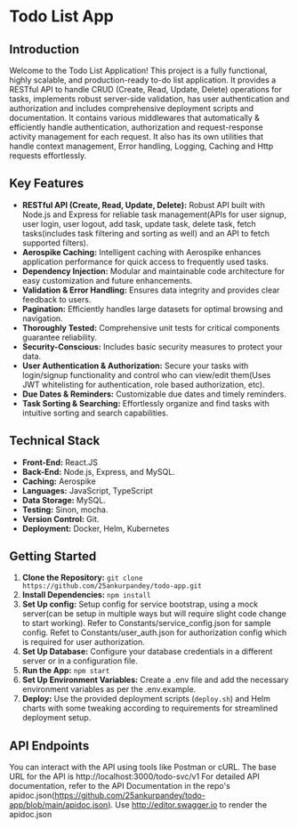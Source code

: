 # Todo List App

## Introduction

Welcome to the Todo List Application! This project is a fully functional, highly scalable, and production-ready to-do list application. It provides a RESTful API to handle CRUD (Create, Read, Update, Delete) operations for tasks, implements robust server-side validation, has user authentication and authorization and includes comprehensive deployment scripts and documentation. It contains various middlewares that automatically & efficiently handle authentication, authorization and request-response activity management for each request. It also has its own utilities that handle context management, Error handling, Logging, Caching and Http requests effortlessly.

## Key Features

- **RESTful API (Create, Read, Update, Delete):**  Robust API built with Node.js and Express for reliable task management(APIs for user signup, user login, user logout, add task, update task, delete task, fetch tasks(includes task filtering and sorting as well) and an API to fetch supported filters).
- **Aerospike Caching:**  Intelligent caching with Aerospike enhances application performance for quick access to frequently used tasks.
- **Dependency Injection:**  Modular and maintainable code architecture for easy customization and future enhancements.
- **Validation & Error Handling:**  Ensures data integrity and provides clear feedback to users.
- **Pagination:**  Efficiently handles large datasets for optimal browsing and navigation.
- **Thoroughly Tested:**  Comprehensive unit tests for critical components guarantee reliability.
- **Security-Conscious:**  Includes basic security measures to protect your data.
- **User Authentication & Authorization:**  Secure your tasks with login/signup functionality and control who can view/edit them(Uses JWT whitelisting for authentication, role based authorization, etc).
- **Due Dates & Reminders:**  Customizable due dates and timely reminders.
- **Task Sorting & Searching:**  Effortlessly organize and find tasks with intuitive sorting and search capabilities.

## Technical Stack

- **Front-End:**  React.JS
- **Back-End:** Node.js, Express, and MySQL.
- **Caching:** Aerospike
- **Languages:** JavaScript, TypeScript
- **Data Storage:**  MySQL.
- **Testing:**  Sinon, mocha.
- **Version Control:**  Git.
- **Deployment:** Docker, Helm, Kubernetes

## Getting Started

1. **Clone the Repository:** `git clone https://github.com/25ankurpandey/todo-app.git`
2. **Install Dependencies:** `npm install`
3. **Set Up config:** Setup config for service bootstrap, using a mock server(can be setup in multiple ways but will require slight code change to start working). Refer to Constants/service_config.json for sample config. Refet to Constants/user_auth.json for authorization config which is required for user authorization.
3. **Set Up Database:** Configure your database credentials in a different server or in a configuration file.
4. **Run the App:**  `npm start`
5. **Set Up Environment Variables:**  Create a .env file and add the necessary environment variables as per the .env.example.
6. **Deploy:** Use the provided deployment scripts (`deploy.sh`) and Helm charts with some tweaking according to requirements for streamlined deployment setup.

## API Endpoints
You can interact with the API using tools like Postman or cURL. The base URL for the API is http://localhost:3000/todo-svc/v1
For detailed API documentation, refer to the API Documentation in the repo's apidoc.json(https://github.com/25ankurpandey/todo-app/blob/main/apidoc.json). Use http://editor.swagger.io to render the apidoc.json
